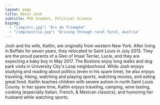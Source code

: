 ```yaml
---
layout: page
title: About Josh
subtitle: PhD Student, Political Science
bigimg:
  - "/img/arc.jpg": "Arc de Triomphe"
  - "/img/austria.jpg": "Driving through rural Tyrol, Austria"
---
```


Josh and his wife, Kaitlin, are originally from western New York. After living in Buffalo for seven years, they relocated to Saint Louis in July 2013. They are the proud parents of a Glen of Imaal Terrier, Lucie, and they are expecting a baby boy in May 2017. The Bostons enjoy long walks and dog park visits in University City's Loop neighborhood. While Josh enjoys studying and reading about politics (even in his spare time), he also enjoys traveling, hiking, watching and playing sports, watching movies, and eating great food. Kaitlin teaches children with severe autism in north Saint Louis County. In her spare time, Kaitlin enjoys traveling, camping, wine tasting, cooking (especially Italian, French, & Mexican classics), and humoring her husband while watching sports. 
